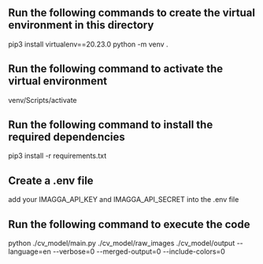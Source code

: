 ## Run the following commands to create the virtual environment in this directory
pip3 install virtualenv==20.23.0
python -m venv .

## Run the following command to activate the virtual environment
venv/Scripts/activate

## Run the following command to install the required dependencies
pip3 install -r requirements.txt

## Create a .env file 
add your IMAGGA_API_KEY and IMAGGA_API_SECRET into the .env file

## Run the following command to execute the code
python ./cv_model/main.py ./cv_model/raw_images ./cv_model/output --language=en --verbose=0 --merged-output=0 --include-colors=0
